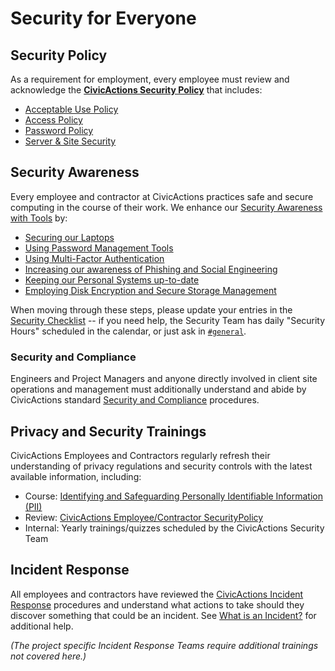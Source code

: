 # Security for Everyone

## Security Policy

As a requirement for employment, every employee must review and acknowledge the [**CivicActions Security Policy**](../../030-policies/security.md) that includes:

- [Acceptable Use Policy](../../030-policies/security.md#acceptable-use-policy)
- [Access Policy](../../030-policies/security.md#access-policy)
- [Password Policy](../../030-policies/security.md#password-policy)
- [Server & Site Security](../../030-policies/security.md#server--site-security)

<!-- TODO: include link to digital document signing -->

## Security Awareness

Every employee and contractor at CivicActions practices safe and secure computing in the course of their work. We enhance our [Security Awareness with Tools](../../100-security/awareness.md) by:

- [Securing our Laptops](../../100-security/awareness.md#securing-your-laptop)
- [Using Password Management Tools](../../100-security/awareness.md#password-management-tools)
- [Using Multi-Factor Authentication](../../100-security/awareness.md#use-multi-factor-authentication-mfa)
- [Increasing our awareness of Phishing and Social Engineering](../../100-security/awareness.md#phishing-and-social-engineering)
- [Keeping our Personal Systems up-to-date](../../100-security/awareness.md#keep-your-systems-up-to-date)
- [Employing Disk Encryption and Secure Storage Management](../../100-security/awareness.md#disk-encryption-and-storage-management)

When moving through these steps, please update your entries in the [Security Checklist](https://docs.google.com/a/civicactions.net/spreadsheets/d/1t_LgXdkCNRzr5p36CV-cdzL8kJmUq_mHlsHWtMLm-Qg/edit?usp=sharing) -- if you need help, the Security Team has daily "Security Hours" scheduled in the calendar, or just ask in [`#general`](https://civicactions.slack.com/messages/general).

<!-- TODO: switch to internal Drupal security certificate management HR app -->

### Security and Compliance

Engineers and Project Managers and anyone directly involved in client site operations and management must additionally understand and abide by CivicActions standard [Security and Compliance](../../060-engineering/security-compliance.md) procedures.

## Privacy and Security Trainings

CivicActions Employees and Contractors regularly refresh their understanding of privacy regulations and security controls with the latest available information, including:

- Course: [Identifying and Safeguarding Personally Identifiable Information (PII)](https://securityawareness.usalearning.gov/piiv2/index.htm)
- Review: [CivicActions Employee/Contractor SecurityPolicy](../../030-policies/security.md)
- Internal: Yearly trainings/quizzes scheduled by the CivicActions Security Team

## Incident Response

All employees and contractors have reviewed the [CivicActions Incident Response](../../100-security/incident-response-plan.md) procedures and understand what actions to take should they discover something that could be an incident. See [What is an Incident?](../../100-security/incidents.md) for additional help.

_(The project specific Incident Response Teams require additional trainings not covered here.)_
